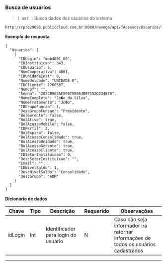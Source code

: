 ### Busca de usuários
> `[ GET ]`  Busca dados dos usuários do sistema
 
```
http://cpro29096.publiccloud.com.br:8080/navega/api/TAcessos/Usuarios/{idLogin}
```

**Exemplo de resposta**
```
{
  "Usuarios": [
    {
      "IDLogin": "mob4001_00",
      "IDInstituicao": 343,
      "IDUsuario": 5,
      "NumCooperativa": 4001,
      "IDUnidadeInst": 0,
      "NomeUnidade": "UNIDADE 0",
      "IDCliente": 1260567,
      "NumCpf": "",
      "Senha": "202CB962AC59075B964B07152D234B70",
      "NomeCompleto": "Jo�o da Silva",
      "NomeTratamento": "Jo�o",
      "IDGrupoFuncao": 1,
      "DescGrupoFuncao": "Presidente",
      "BolGerente": false,
      "BolAtivo": true,
      "BolAcessoMobile": false,
      "IDPerfil": 2,
      "BolExpira": false,
      "BolAcessoConsolidado": true,
      "BolAcessoUnidade": true,
      "BolAcessoGerente": true,
      "BolAcessoCliente": true,
      "IDSetorInstituicao": 0,
      "DescSetorInstituicao": "",
      "Email": "",
      "IDNivelSaldo": 1,
      "DescNivelSaldo": "Consolidado",
      "DescGrupo": "ADM"
    }
  ]
}
```

**Dicionário de dados**

|Chave|Tipo|Descrição|Requerido|Observações|
|--|--|--|--|--|
|idLogin|Int|Identificador para login do usuário| N | Caso não seja informador irá retornar informações de todos os usuários cadastrados |

---